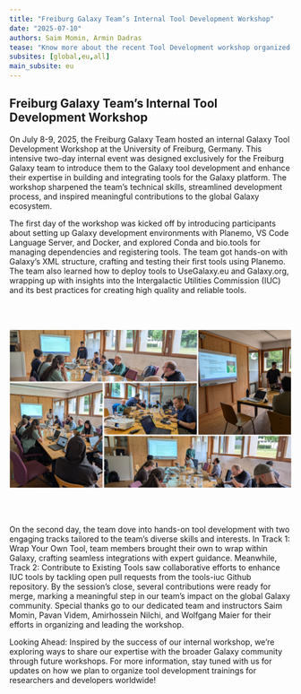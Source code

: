 ```yaml
---
title: "Freiburg Galaxy Team’s Internal Tool Development Workshop"
date: "2025-07-10"
authors: Saim Momin, Armin Dadras
tease: "Know more about the recent Tool Development workshop organized at Freiburg Galaxy Team"
subsites: [global,eu,all]
main_subsite: eu
---
```


## Freiburg Galaxy Team’s Internal Tool Development Workshop

On July 8-9, 2025, the Freiburg Galaxy Team hosted an internal Galaxy Tool Development Workshop at the University of Freiburg, Germany. This intensive two-day internal event was designed exclusively for the Freiburg Galaxy team to introduce them to the Galaxy tool development and enhance their expertise in building and integrating tools for the Galaxy platform. The workshop sharpened the team’s technical skills, streamlined development process, and inspired meaningful contributions to the global Galaxy ecosystem.

The first day of the workshop was kicked off by introducing participants about setting up Galaxy development environments with Planemo, VS Code Language Server, and Docker, and explored Conda and bio.tools for managing dependencies and registering tools. The team got hands-on with Galaxy’s XML structure, crafting and testing their first tools using Planemo. The team also learned how to deploy tools to UseGalaxy.eu and Galaxy.org, wrapping up with insights into the Intergalactic Utilities Commission (IUC) and its best practices for creating high quality and reliable tools.

<br></br>

<div align="center" id="fig1">
  <img src="./tool-dev.png" alt="Workshop" width="1000">
</div>

<br></br>

On the second day, the team dove into hands-on tool development with two engaging tracks tailored to the team’s diverse skills and interests. In Track 1: Wrap Your Own Tool, team members brought their own to wrap within Galaxy, crafting seamless integrations with expert guidance. Meanwhile, Track 2: Contribute to Existing Tools saw collaborative efforts to enhance IUC tools by tackling open pull requests from the tools-iuc Github repository. By the session’s close, several contributions were ready for merge, marking a meaningful step in our team’s impact on the global Galaxy community. Special thanks go to our dedicated team and instructors Saim Momin, Pavan Videm, Amirhossein Nilchi, and Wolfgang Maier for their efforts in organizing and leading the workshop. 

Looking Ahead: Inspired by the success of our internal workshop, we’re exploring ways to share our expertise with the broader Galaxy community through future workshops. For more information, stay tuned with us for updates on how we plan to organize tool development trainings for researchers and developers worldwide!



